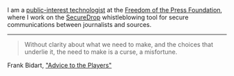I am a [public-interest technologist] at the [Freedom of the Press Foundation], where I work on the [SecureDrop] whistleblowing tool for secure communications between journalists and sources.


---

> Without clarity about what we need to make, and the choices that underlie it, the need to make is a curse, a misfortune.

Frank Bidart, ["Advice to the Players"][Bidart]


[Bidart]: https://pen.org/three-poems-from-star-dust/
[Freedom of the Press Foundation]: https://freedom.press/
[public-interest technologist]: https://public-interest-tech.com/
[SecureDrop]: https://securedrop.org/
